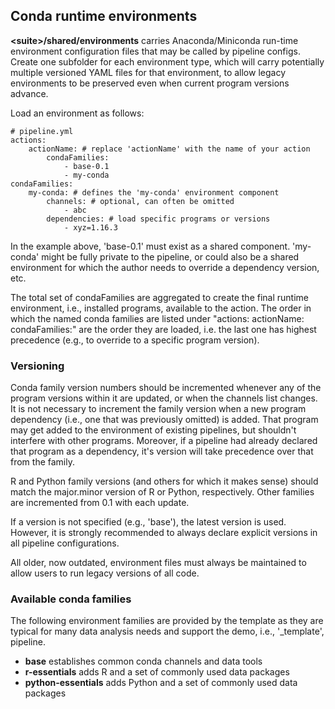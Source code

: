 ## Conda runtime environments

**\<suite\>/shared/environments** carries Anaconda/Miniconda run-time environment
configuration files that may be called by pipeline configs. Create
one subfolder for each environment type, which will carry potentially multiple
versioned YAML files for that environment, to allow legacy environments to
be preserved even when current program versions advance.

Load an environment as follows:

```
# pipeline.yml
actions:
    actionName: # replace 'actionName' with the name of your action
        condaFamilies:
            - base-0.1 
            - my-conda
condaFamilies:
    my-conda: # defines the 'my-conda' environment component
        channels: # optional, can often be omitted
            - abc
        dependencies: # load specific programs or versions
            - xyz=1.16.3
```

In the example above, 'base-0.1' must exist as a shared component. 'my-conda'
might be fully private to the pipeline, or could also be a shared environment
for which the author needs to override a dependency version, etc.

The total set of condaFamilies are aggregated to create the final runtime
environment, i.e., installed programs, available to the action. The order 
in which the named conda families are listed under
"actions: actionName: condaFamilies:" are the order they are
loaded, i.e. the last one has highest precedence (e.g., to override
to a specific program version).

### Versioning

Conda family version numbers should be incremented whenever any of the
program versions within it are updated, or when the channels list
changes. It is not necessary to increment the family version when
a new program dependency (i.e., one that was previously omitted) is
added. That program may get added to the environment of existing
pipelines, but shouldn't interfere with other programs. Moreover,
if a pipeline had already declared that program as a dependency,
it's version will take precedence over that from the family.

R and Python family versions (and others for which it makes sense)
should match the major.minor version of R or Python, respectively. Other
families are incremented from 0.1 with each update.

If a version is not specified (e.g., 'base'), the latest version
is used. However, it is strongly recommended to always declare
explicit versions in all pipeline configurations.

All older, now outdated, environment files must always be maintained
to allow users to run legacy versions of all code.

### Available conda families

The following environment families are provided by the template
as they are typical for many data analysis needs and support the 
demo, i.e., '_template', pipeline.

- **base** establishes common conda channels and data tools
- **r-essentials** adds R and a set of commonly used data packages
- **python-essentials** adds Python and a set of commonly used data packages
